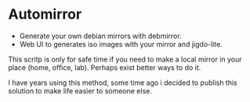 # Automirror
* Generate your own debian mirrors with debmirror.
* Web UI to generates iso images with your mirror and jigdo-lite.

This scritp is only for safe time if you need to make a local mirror in your place (home, office, lab). Perhaps exist better
ways to do it.

I have years using this method, some time ago i decided to publish this solution to make life easier to someone else.
